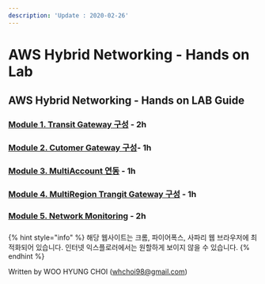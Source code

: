 ```yaml
---
description: 'Update : 2020-02-26'
---
```


# AWS Hybrid Networking - Hands on Lab

## AWS Hybrid Networking - Hands on LAB Guide

### [Module 1. Transit Gateway 구성](1.transit-gwatway/)  - 2h

### [Module 2. Cutomer Gateway 구성](2.-cgw-vpc/)- 1h

### [Module 3. MultiAccount 연동](3.-multiaccount/3.1.multiaccount-vpc.md) - 1h

### [Module 4. MultiRegion Trangit Gateway 구성](4.multiregion-tgw/4.1.multiregion-vpc.md) - 1h

### [Module 5. Network Monitoring](5networkmonitoring/5.1.tgw-network-manager.md) - 2h

### 

{% hint style="info" %}
해당 웹사이트는 크롬, 파이어폭스, 사파리 웹 브라우저에 최적화되어 있습니다.  인터넷 익스플로러에서는 원할하게 보이지 않을 수 있습니다.
{% endhint %}

Written by WOO HYUNG CHOI \([whchoi98@gmail.com](mailto:whchoi98@gmail.com)\)



### 

